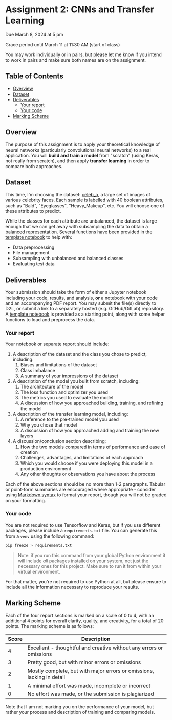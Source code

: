 # Assignment 2: CNNs and Transfer Learning
Due March 8, 2024 at 5 pm

Grace period until March 11 at 11:30 AM (start of class)

You may work individually or in pairs, but please let me know if you intend to work in pairs and make sure both names are on the assignment.

## Table of Contents <!-- omit in toc -->
- [Overview](#overview)
- [Dataset](#dataset)
- [Deliverables](#deliverables)
    - [Your report](#your-report)
    - [Your code](#your-code)
- [Marking Scheme](#marking-scheme)

## Overview
The purpose of this assignment is to apply your theoretical knowledge of neural networks (particularly convolutional neural networks) to a real application. You will **build and train a model** from "scratch" (using Keras, not really from scratch), and then apply **transfer learning** in order to compare both approaches.

## Dataset
This time, I'm choosing the dataset: [celeb_a](https://www.tensorflow.org/datasets/catalog/celeb_a), a large set of images of various celebrity faces. Each sample is labelled with 40 boolean attributes, such as "Bald", "Eyeglasses", "Heavy_Makeup", etc. You will choose one of these attributes to predict.

While the classes for each attribute are unbalanced, the dataset is large enough that we can get away with subsampling the data to obtain a balanced representation. Several functions have been provided in the [template notebook](a2_template.ipynb) to help with:
- Data preprocessing
- File management
- Subsampling with unbalanced and balanced classes
- Evaluating test data

## Deliverables
Your submission should take the form of either a Jupyter notebook including your code, results, and analysis, **or** a notebook with your code and an accompanying PDF report. You may submit the file(s) directly to D2L, or submit a link to a separately hosted (e.g. GitHub/GitLab) repository. A [template notebook](a1_template.ipynb) is provided as a starting point, along with some helper functions to load and preprocess the data.

### Your report
Your notebook or separate report should include:
1. A description of the dataset and the class you chose to predict, including:
    1. Biases and limitations of the dataset
    2. Class imbalance
    3. A summary of your impressions of the dataset
2. A description of the model you built from scratch, including:
    1. The architecture of the model
    2. The loss function and optimizer you used
    3. The metrics you used to evaluate the model
    4. A discussion of how you approached building, training, and refining the model
3. A description of the transfer learning model, including:
    1. A reference to the pre-trained model you used
    2. Why you chose that model
    3. A discussion of how you approached adding and training the new layers
4. A discussion/conclusion section describing:
    1. How the two models compared in terms of performance and ease of creation
    2. Challenges, advantages, and limitations of each approach
    3. Which you would choose if you were deploying this model in a production environment
    4. Any other thoughts or observations you have about the process
   
Each of the above sections should be no more than 1-2 paragraphs. Tabular or point-form summaries are encouraged where appropriate - consider using [Markdown syntax](https://www.markdownguide.org/basic-syntax/) to format your report, though you will not be graded on your formatting.

### Your code
You are not required to use Tensorflow and Keras, but if you use different packages, please include a `requirements.txt` file. You can generate this from a `venv` using the following command:

```bash
pip freeze > requirements.txt
```

> Note: if you run this command from your global Python environment it will include *all* packages installed on your system, not just the necessary ones for this project. Make sure to run it from within your virtual environment.

For that matter, you're not required to use Python at all, but please ensure to include all the information necessary to reproduce your results.

## Marking Scheme

Each of the four report sections is marked on a scale of 0 to 4, with an additional 4 points for overall clarity, quality, and creativity, for a total of 20 points. The marking scheme is as follows:

| Score | Description                                                            |
| ----- | ---------------------------------------------------------------------- |
| 4     | Excellent - thoughtful and creative without any errors or omissions    |
| 3     | Pretty good, but with minor errors or omissions                        |
| 2     | Mostly complete, but with major errors or omissions, lacking in detail |
| 1     | A minimal effort was made, incomplete or incorrect                     |
| 0     | No effort was made, or the submission is plagiarized                   |

Note that I am not marking you on the performance of your model, but rather your process and description of training and comparing models.